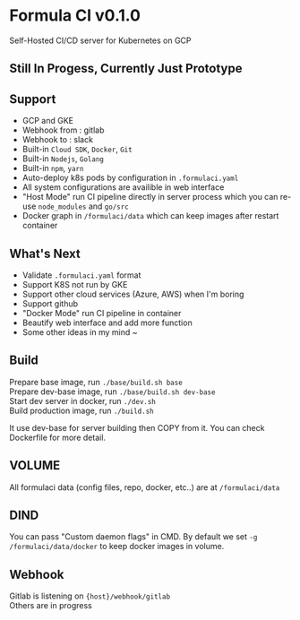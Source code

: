 # Formula CI v0.1.0
Self-Hosted CI/CD server for Kubernetes on GCP

## Still In Progess, Currently Just Prototype
  
## Support
- GCP and GKE
- Webhook from : gitlab
- Webhook to : slack
- Built-in `Cloud SDK`, `Docker`, `Git`
- Built-in `Nodejs`, `Golang`
- Built-in `npm`, `yarn`
- Auto-deploy k8s pods by configuration in `.formulaci.yaml`
- All system configurations are availible in web interface 
- "Host Mode" run CI pipeline directly in server process which you can re-use `node_modules` and `go/src`
- Docker graph in `/formulaci/data` which can keep images after restart container

## What's Next
- Validate `.formulaci.yaml` format
- Support K8S not run by GKE
- Support other cloud services (Azure, AWS) when I'm boring
- Support github
- "Docker Mode" run CI pipeline in container
- Beautify web interface and add more function
- Some other ideas in my mind ~

## Build
Prepare base image, run `./base/build.sh base`  
Prepare dev-base image, run `./base/build.sh dev-base`  
Start dev server in docker, run `./dev.sh`  
Build production image, run `./build.sh` 

It use dev-base for server building then COPY from it. You can check Dockerfile for more detail.

## VOLUME
All formulaci data (config files, repo, docker, etc..) are at `/formulaci/data`

## DIND
You can pass "Custom daemon flags" in CMD. By default we set `-g /formulaci/data/docker` to keep docker images in volume.

## Webhook
Gitlab is listening on `{host}/webhook/gitlab`  
Others are in progress